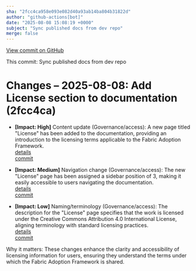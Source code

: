 ```yaml
---
sha: "2fcc4ca958e093e082d40a93ab14ba804b31822d"
author: "github-actions[bot]"
date: "2025-08-08 15:08:19 +0000"
subject: "Sync published docs from dev repo"
merge: false
---
```


[View commit on GitHub](https://github.com/TheTrustedAdvisor/FabricAdoptionFramework/commit/2fcc4ca958e093e082d40a93ab14ba804b31822d)

This commit: Sync published docs from dev repo

# Changes – 2025-08-08: Add License section to documentation (2fcc4ca)

- **[Impact: High]** Content update (Governance/access): A new page titled "License" has been added to the documentation, providing an introduction to the licensing terms applicable to the Fabric Adoption Framework.  
   [details](/docs/about/changes/2025-08-08-sync-published-docs-from-dev-repo)  
   [commit](https://github.com/TheTrustedAdvisor/FabricAdoptionFramework/commit/2fcc4ca958e093e082d40a93ab14ba804b31822d)

- **[Impact: Medium]** Navigation change (Governance/access): The new "License" page has been assigned a sidebar position of 3, making it easily accessible to users navigating the documentation.  
   [details](/docs/about/changes/2025-08-08-sync-published-docs-from-dev-repo)  
   [commit](https://github.com/TheTrustedAdvisor/FabricAdoptionFramework/commit/2fcc4ca958e093e082d40a93ab14ba804b31822d)

- **[Impact: Low]** Naming/terminology (Governance/access): The description for the "License" page specifies that the work is licensed under the Creative Commons Attribution 4.0 International License, aligning terminology with standard licensing practices.  
   [details](/docs/about/changes/2025-08-08-sync-published-docs-from-dev-repo)  
   [commit](https://github.com/TheTrustedAdvisor/FabricAdoptionFramework/commit/2fcc4ca958e093e082d40a93ab14ba804b31822d)

Why it matters: These changes enhance the clarity and accessibility of licensing information for users, ensuring they understand the terms under which the Fabric Adoption Framework is shared.

